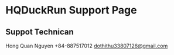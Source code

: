 # HQDuckRun Support Page

## Suppot Technican
Hong Quan Nguyen
+84-887517012
dothithu33807126@gmail.com
